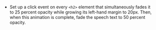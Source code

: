 <!-- # Gettysburg Address

- Download the exercise files.
- Alter the stylesheet to hide the contents of the page initially. When the page is loaded, fade in the contents slowly
ONLY WORKS FIRST TIME ITS OPEN
- Give each paragraph a yellow background only when the mouse is over it. -->
- Set up a click event on every `<h2>` element that simultaneously fades it to 25 percent opacity while growing its left-hand margin to 20px. Then, when this animation is complete, fade the speech text to 50 percent opacity.
<!-- - **Bonus:** Make the style switcher work.
- **Challenge:** React to presses of the arrow keys by smoothly moving the switcher box 20 pixels in the corresponding direction. The key codes for the arrow keys are: 37 (left), 38 (up), 39 (right), and 40 (down). -->